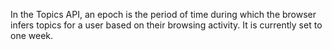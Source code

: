 In the Topics API, an epoch is the period of time during which the browser infers topics for a user based on their browsing activity. It is currently set to one week.
